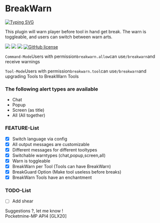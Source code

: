 # BreakWarn

[![Typing SVG](https://readme-typing-svg.herokuapp.com?center=true&vCenter=true&lines=BreakWarn;GLX20;Warn+users+before+tool+get+destroyed)](.)

This plugin will warn player before tool in hand get break.
The warn is toggleable, and users can switch between warn arts.

[![](https://poggit.pmmp.io/shield.state/BreakWarn)](https://poggit.pmmp.io/p/BreakWarn)
[![](https://poggit.pmmp.io/shield.api/BreakWarn)](https://poggit.pmmp.io/p/BreakWarn)
[![](https://poggit.pmmp.io/shield.dl.total/BreakWarn)](https://poggit.pmmp.io/p/BreakWarn)
[![GitHub license](https://img.shields.io/badge/license-Apache-blue.svg)](
https://github.com/galaxytwenty/BreakWarn/blob/main/LICENSE)<br>


```Command-Mode```Users with permission```breakwarn.allow```can use```/breakwarn```and receive warnings

```Tool-Mode```Users with permission```breakwarn.tool```can use```/breakwarn```and upgrading Tools to BreakWarn Tools


### The following alert types are available
- Chat
- Popup
- Screen (as title)
- All (All together)


### FEATURE-List
- [x] Switch language via config 
- [x] All output messages are customizable
- [x] Different messages for different tooltypes
- [x] Switchable warntypes (chat,popup,screen,all)
- [x] Warn is toggleable
- [x] BreakWarn per Tool (Tools can have BreakWarn)
- [x] BreakGuard Option (Make tool useless before breaks)
- [x] BreakWarn Tools have an enchantment

### TODO-List
- [ ] Add shear


Suggestions ?, let me know !<br>
Pocketmine-MP API4
[GLX20]
